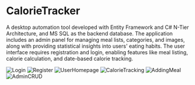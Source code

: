 # CalorieTracker
A desktop automation tool developed with Entity
Framework and C# N-Tier Architecture, and MS SQL as the
backend database. The application includes an admin
panel for managing meal lists, categories, and images,
along with providing statistical insights into users' eating
habits. The user interface requires registration and login,
enabling features like meal listing, calorie calculation, and
date-based calorie tracking.



![Login](https://github.com/altinbarin/CalorieTracker/assets/139159483/11dd7275-d572-482d-8b8a-4ccfbfb2e596)
![Register](https://github.com/altinbarin/CalorieTracker/assets/139159483/60e06c86-31a3-40cd-b714-45e49e2ea0e2)
![UserHomepage](https://github.com/altinbarin/CalorieTracker/assets/139159483/70c567da-4d3d-4dc3-b06c-c4fa91fc0352)
![CalorieTracking](https://github.com/altinbarin/CalorieTracker/assets/139159483/80caed31-351e-4917-9748-c4a5a1b3142c)
![AddingMeal](https://github.com/altinbarin/CalorieTracker/assets/139159483/83efedbe-bb7b-49e3-9354-0a90868a8649)
![AdminCRUD](https://github.com/altinbarin/CalorieTracker/assets/139159483/0a271bf7-9271-4059-ba1f-feb494ac5060)

